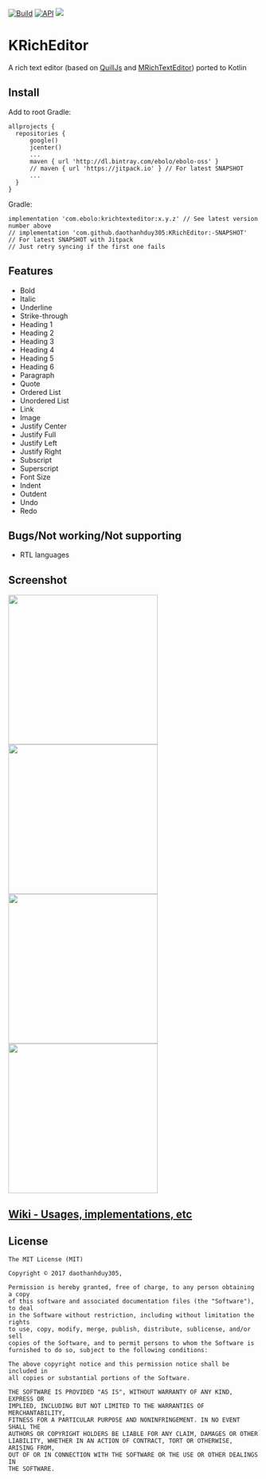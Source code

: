 
[![Build](https://github.com/Sohil876/KRichEditor/actions/workflows/build.yaml/badge.svg)](https://github.com/Sohil876/KRichEditor/actions/workflows/build.yaml)
[![API](https://img.shields.io/badge/API-17%2B-brightgreen.svg?style=flat)](https://android-arsenal.com/api?level=17)
[![](https://jitpack.io/v/daothanhduy305/KRichEditor.svg)](https://jitpack.io/#daothanhduy305/KRichEditor)

# KRichEditor

A rich text editor (based on [QuillJs](https://quilljs.com/) and [MRichTextEditor](https://github.com/Even201314/MRichEditor/)) ported to Kotlin

## Install

Add to root Gradle:

    allprojects {
      repositories {
          google()
          jcenter()
          ...
          maven { url 'http://dl.bintray.com/ebolo/ebolo-oss' }
          // maven { url 'https://jitpack.io' } // For latest SNAPSHOT
          ...
      }
    }

Gradle:

    implementation 'com.ebolo:krichtexteditor:x.y.z' // See latest version number above
    // implementation 'com.github.daothanhduy305:KRichEditor:-SNAPSHOT'
    // For latest SNAPSHOT with Jitpack
    // Just retry syncing if the first one fails

## Features

- Bold
- Italic
- Underline
- Strike-through
- Heading 1
- Heading 2
- Heading 3
- Heading 4
- Heading 5
- Heading 6
- Paragraph
- Quote
- Ordered List
- Unordered List
- Link
- Image
- Justify Center
- Justify Full
- Justify Left
- Justify Right
- Subscript
- Superscript
- Font Size
- Indent
- Outdent
- Undo
- Redo

## Bugs/Not working/Not supporting

- RTL languages

## Screenshot

<img src="https://github.com/daothanhduy305/KRichEditor/raw/master/ss/1.jpg" width="300"><img src="https://github.com/daothanhduy305/KRichEditor/raw/master/ss/2.jpg" width="300"><img src="https://github.com/daothanhduy305/KRichEditor/raw/master/ss/3.jpg" width="300"><img src="https://github.com/daothanhduy305/KRichEditor/raw/master/ss/4.jpg" width="300">

## [Wiki - Usages, implementations, etc](https://github.com/daothanhduy305/KRichEditor/wiki)

## License

```
The MIT License (MIT)

Copyright © 2017 daothanhduy305,

Permission is hereby granted, free of charge, to any person obtaining a copy
of this software and associated documentation files (the "Software"), to deal
in the Software without restriction, including without limitation the rights
to use, copy, modify, merge, publish, distribute, sublicense, and/or sell
copies of the Software, and to permit persons to whom the Software is
furnished to do so, subject to the following conditions:

The above copyright notice and this permission notice shall be included in
all copies or substantial portions of the Software.

THE SOFTWARE IS PROVIDED "AS IS", WITHOUT WARRANTY OF ANY KIND, EXPRESS OR
IMPLIED, INCLUDING BUT NOT LIMITED TO THE WARRANTIES OF MERCHANTABILITY,
FITNESS FOR A PARTICULAR PURPOSE AND NONINFRINGEMENT. IN NO EVENT SHALL THE
AUTHORS OR COPYRIGHT HOLDERS BE LIABLE FOR ANY CLAIM, DAMAGES OR OTHER
LIABILITY, WHETHER IN AN ACTION OF CONTRACT, TORT OR OTHERWISE, ARISING FROM,
OUT OF OR IN CONNECTION WITH THE SOFTWARE OR THE USE OR OTHER DEALINGS IN
THE SOFTWARE.
```
